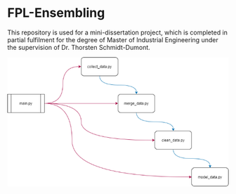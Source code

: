 # FPL-Ensembling

This repository is used for a mini-dissertation project, which is completed in partial fulfilment for the degree of Master of Industrial Engineering under the supervision of Dr. Thorsten Schmidt-Dumont.

![Project Flow](fig/flow_img.png "Project")


